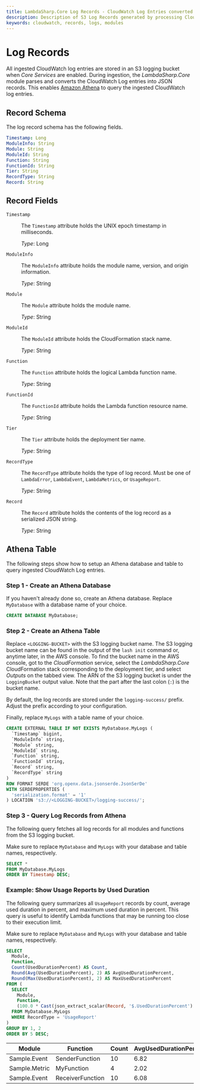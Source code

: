 ```yaml
---
title: LambdaSharp.Core Log Records - CloudWatch Log Entries converted by LambdaSharp.Core - LambdaSharp
description: Description of S3 Log Records generated by processing CloudWatch Log entries
keywords: cloudwatch, records, logs, modules
---
```


# Log Records

All ingested CloudWatch log entries are stored in an S3 logging bucket when _Core Services_ are enabled. During ingestion, the _LambdaSharp.Core_ module parses and converts the CloudWatch Log entries into JSON records. This enables [Amazon Athena](https://aws.amazon.com/athena/) to query the ingested CloudWatch log entries.

## Record Schema

The log record schema has the following fields.

```yaml
Timestamp: Long
ModuleInfo: String
Module: String
ModuleId: String
Function: String
FunctionId: String
Tier: String
RecordType: String
Record: String
```

## Record Fields

<dl>

<dt><code>Timestamp</code></dt>
<dd>

The <code>Timestamp</code> attribute holds the UNIX epoch timestamp in milliseconds.

<i>Type</i>: Long
</dd>

<dt><code>ModuleInfo</code></dt>
<dd>

The <code>ModuleInfo</code> attribute holds the module name, version, and origin information.

<i>Type</i>: String
</dd>

<dt><code>Module</code></dt>
<dd>

The <code>Module</code> attribute holds the module name.

<i>Type</i>: String
</dd>

<dt><code>ModuleId</code></dt>
<dd>

The <code>ModuleId</code> attribute holds the CloudFormation stack name.

<i>Type</i>: String
</dd>

<dt><code>Function</code></dt>
<dd>

The <code>Function</code> attribute holds the logical Lambda function name.

<i>Type</i>: String
</dd>

<dt><code>FunctionId</code></dt>
<dd>

The <code>FunctionId</code> attribute holds the Lambda function resource name.

<i>Type</i>: String
</dd>

<dt><code>Tier</code></dt>
<dd>

The <code>Tier</code> attribute holds the deployment tier name.

<i>Type</i>: String
</dd>

<dt><code>RecordType</code></dt>
<dd>

The <code>RecordType</code> attribute holds the type of log record. Must be one of <code>LambdaError</code>, <code>LambdaEvent</code>, <code>LambdaMetrics</code>, or <code>UsageReport</code>.

<i>Type</i>: String
</dd>

<dt><code>Record</code></dt>
<dd>

The <code>Record</code> attribute holds the contents of the log record as a serialized JSON string.

<i>Type</i>: String
</dd>

</dl>

## Athena Table

The following steps show how to setup an Athena database and table to query ingested CloudWatch Log entries.

### Step 1 - Create an Athena Database

If you haven't already done so, create an Athena database. Replace `MyDatabase` with a database name of your choice.

```sql
CREATE DATABASE MyDatabase;
```

### Step 2 - Create an Athena Table

Replace `<LOGGING-BUCKET>` with the S3 logging bucket name. The S3 logging bucket name can be found in the output of the `lash init` command or, anytime later, in the AWS console. To find the bucket name in the AWS console, got to the _CloudFormation_ service, select the _LambdaSharp.Core_ CloudFormation stack corresponding to the deployment tier, and select _Outputs_ on the tabbed view. The ARN of the S3 logging bucket is under the `LoggingBucket` output value. Note that the part after the last colon (`:`) is the bucket name.

By default, the log records are stored under the `logging-success/` prefix. Adjust the prefix according to your configuration.

Finally, replace `MyLogs` with a table name of your choice.

```sql
CREATE EXTERNAL TABLE IF NOT EXISTS MyDatabase.MyLogs (
  `Timestamp` bigint,
  `ModuleInfo` string,
  `Module` string,
  `ModuleId` string,
  `Function` string,
  `FunctionId` string,
  `Record` string,
  `RecordType` string
)
ROW FORMAT SERDE 'org.openx.data.jsonserde.JsonSerDe'
WITH SERDEPROPERTIES (
  'serialization.format' = '1'
) LOCATION 's3://<LOGGING-BUCKET>/logging-success/';
```

### Step 3 - Query Log Records from Athena

The following query fetches all log records for all modules and functions from the S3 logging bucket.

Make sure to replace `MyDatabase` and `MyLogs` with your database and table names, respectively.

```sql
SELECT *
FROM MyDatabase.MyLogs
ORDER BY Timestamp DESC;
```

### Example: Show Usage Reports by Used Duration

The following query summarizes all `UsageReport` records by count, average used duration in percent, and maximum used duration in percent. This query is useful to identify Lambda functions that may be running too close to their execution limit.

Make sure to replace `MyDatabase` and `MyLogs` with your database and table names, respectively.

```sql
SELECT
  Module,
  Function,
  Count(UsedDurationPercent) AS Count,
  Round(Avg(UsedDurationPercent), 2) AS AvgUsedDurationPercent,
  Round(Max(UsedDurationPercent), 2) AS MaxUsedDurationPercent
FROM (
  SELECT
    Module,
    Function,
    (100.0 * Cast(json_extract_scalar(Record, '$.UsedDurationPercent') AS REAL)) AS UsedDurationPercent
  FROM MyDatabase.MyLogs
  WHERE RecordType = 'UsageReport'
)
GROUP BY 1, 2
ORDER BY 5 DESC;
```


|Module       |Function        |Count|AvgUsedDurationPercent|MaxUsedDurationPercent|
|-------------|----------------|-----|----------------------|----------------------|
|Sample.Event |SenderFunction  |   10|                  6.82|                 16.93|
|Sample.Metric|MyFunction      |    4|                  2.02|                  8.07|
|Sample.Event |ReceiverFunction|   10|                  6.08|                  7.84|
